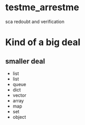 # testme_arrestme
sca redoubt and verification
# Kind of a big deal
## smaller deal
* list
* list
* queue
* dict
* vector
* array
* map
* set
* object
